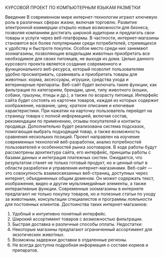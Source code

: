 КУРСОВОЙ ПРОЕКТ ПО КОМПЬЮТЕРНЫМ ЯЗЫКАМ РАЗМЕТКИ

Введение
В современном мире интернет-технологии играют ключевую роль в различных сферах жизни, включая торговлю. Развитие электронной коммерции открыло новые возможности для бизнеса, позволяя компаниям достигать широкой аудитории и предлагать свои товары и услуги через веб-платформы. В частности, интернет-магазины становятся все более популярными среди потребителей, стремящихся к удобству и быстроте покупок. Особое место среди них занимают зоомагазины, позволяющие владельцам животных приобретать все необходимое для своих питомцев, не выходя из дома. 
Целью данного курсового проекта является создание современного и функционального веб-ресурса, который позволит пользователям удобно просматривать, сравнивать и приобретать товары для животных: корма, аксессуары, игрушки, средства ухода и ветеринарные препараты. Веб-сайт будет включать такие функции, как фильтрация по категориям, брендам, цене, типу животного (кошки, собаки, грызуны, птицы и др.), а также по возрасту питомца. 
Интерфейс сайта будет состоять из карточек товаров, каждая из которых содержит изображение, название, цену, краткое описание и ключевые характеристики. При нажатии на карточку пользователь перейдет на страницу товара с полной информацией, включая состав, рекомендации по применению, отзывы покупателей и контакты продавца. Дополнительно будет реализована система подсказок, помогающая выбрать подходящий товар, а также возможность сравнения нескольких позиций.
Проект направлен на изучение современных технологий веб-разработки, анализ потребностей пользователей и особенностей рынка зоотоваров. В ходе работы будут рассмотрены архитектура сайта, его интерфейс, принципы работы с базами данных и интеграция платежных систем. Ожидается, что результатом станет не только готовый продукт, но и ценный опыт в области разработки и управления интернет-магазинами. 
Веб-сайт — это совокупность взаимосвязанных веб-страниц, доступных через интернет, объединенных общим доменом. Он может содержать текст, изображения, видео и другие мультимедийные элементы, а также интерактивные функции. Современные зоомагазины в интернете предлагают не только покупку товаров, но и полезные статьи по уходу за животными, консультации специалистов и программы лояльности для постоянных клиентов. 
Достоинства таких интернет-магазинов: 
1. Удобный и интуитивно понятный интерфейс. 
2. Широкий ассортимент товаров с возможностью фильтрации.
3. Быстрая доставка и различные способы оплаты. 
Недостатки:
1. Некоторые магазины предлагают ограниченный ассортимент для экзотических животных. 
2. Возможны задержки доставки в отдаленные регионы. 
3. Не всегда доступна подробная информация о составе кормов и препаратов.

